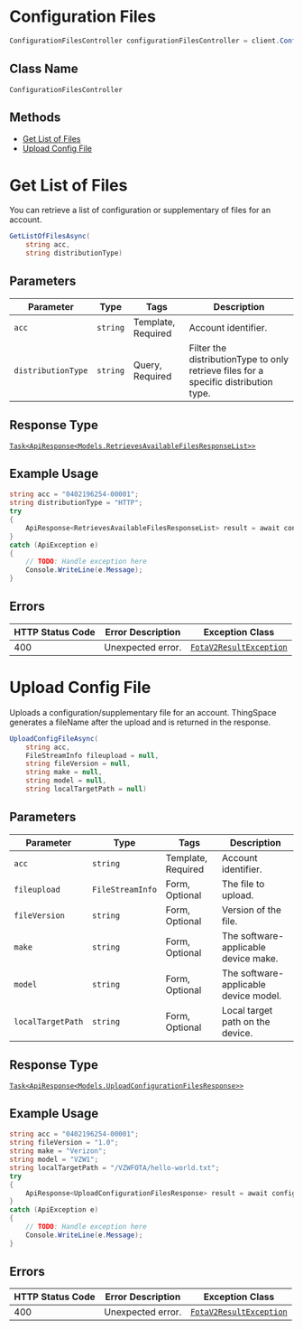 # Configuration Files

```csharp
ConfigurationFilesController configurationFilesController = client.ConfigurationFilesController;
```

## Class Name

`ConfigurationFilesController`

## Methods

* [Get List of Files](../../doc/controllers/configuration-files.md#get-list-of-files)
* [Upload Config File](../../doc/controllers/configuration-files.md#upload-config-file)


# Get List of Files

You can retrieve a list of configuration or supplementary of files for an account.

```csharp
GetListOfFilesAsync(
    string acc,
    string distributionType)
```

## Parameters

| Parameter | Type | Tags | Description |
|  --- | --- | --- | --- |
| `acc` | `string` | Template, Required | Account identifier. |
| `distributionType` | `string` | Query, Required | Filter the distributionType to only retrieve files for a specific distribution type. |

## Response Type

[`Task<ApiResponse<Models.RetrievesAvailableFilesResponseList>>`](../../doc/models/retrieves-available-files-response-list.md)

## Example Usage

```csharp
string acc = "0402196254-00001";
string distributionType = "HTTP";
try
{
    ApiResponse<RetrievesAvailableFilesResponseList> result = await configurationFilesController.GetListOfFilesAsync(acc, distributionType);
}
catch (ApiException e)
{
    // TODO: Handle exception here
    Console.WriteLine(e.Message);
}
```

## Errors

| HTTP Status Code | Error Description | Exception Class |
|  --- | --- | --- |
| 400 | Unexpected error. | [`FotaV2ResultException`](../../doc/models/fota-v2-result-exception.md) |


# Upload Config File

Uploads a configuration/supplementary file for an account. ThingSpace generates a fileName after the upload and is returned in the response.

```csharp
UploadConfigFileAsync(
    string acc,
    FileStreamInfo fileupload = null,
    string fileVersion = null,
    string make = null,
    string model = null,
    string localTargetPath = null)
```

## Parameters

| Parameter | Type | Tags | Description |
|  --- | --- | --- | --- |
| `acc` | `string` | Template, Required | Account identifier. |
| `fileupload` | `FileStreamInfo` | Form, Optional | The file to upload. |
| `fileVersion` | `string` | Form, Optional | Version of the file. |
| `make` | `string` | Form, Optional | The software-applicable device make. |
| `model` | `string` | Form, Optional | The software-applicable device model. |
| `localTargetPath` | `string` | Form, Optional | Local target path on the device. |

## Response Type

[`Task<ApiResponse<Models.UploadConfigurationFilesResponse>>`](../../doc/models/upload-configuration-files-response.md)

## Example Usage

```csharp
string acc = "0402196254-00001";
string fileVersion = "1.0";
string make = "Verizon";
string model = "VZW1";
string localTargetPath = "/VZWFOTA/hello-world.txt";
try
{
    ApiResponse<UploadConfigurationFilesResponse> result = await configurationFilesController.UploadConfigFileAsync(acc, null, fileVersion, make, model, localTargetPath);
}
catch (ApiException e)
{
    // TODO: Handle exception here
    Console.WriteLine(e.Message);
}
```

## Errors

| HTTP Status Code | Error Description | Exception Class |
|  --- | --- | --- |
| 400 | Unexpected error. | [`FotaV2ResultException`](../../doc/models/fota-v2-result-exception.md) |

